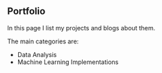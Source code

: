 ## Portfolio 

In this page I list my projects and blogs about them.

The main categories are:
- Data Analysis
- Machine Learning Implementations
